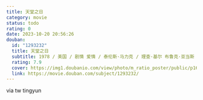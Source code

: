 ```yaml
---
title: 天堂之日
category: movie
status: todo
rating: 0
date: 2023-10-20 20:56:26
douban:
  id: "1293232"
  title: 天堂之日
  subtitle: 1978 / 美国 / 剧情 爱情 / 泰伦斯·马力克 / 理查·基尔 布鲁克·亚当斯
  rating: 7.9
  cover: https://img1.doubanio.com/view/photo/m_ratio_poster/public/p1612319609.jpg
  link: https://movie.douban.com/subject/1293232/
---
```


via tw tingyun